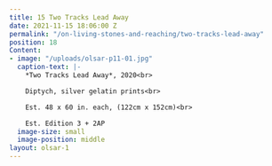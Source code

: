 ```yaml
---
title: 15 Two Tracks Lead Away
date: 2021-11-15 18:06:00 Z
permalink: "/on-living-stones-and-reaching/two-tracks-lead-away"
position: 18
Content:
- image: "/uploads/olsar-p11-01.jpg"
  caption-text: |-
    *Two Tracks Lead Away*, 2020<br>

    Diptych, silver gelatin prints<br>

    Est. 48 x 60 in. each, (122cm x 152cm)<br>

    Est. Edition 3 + 2AP
  image-size: small
  image-position: middle
layout: olsar-1
---
```


